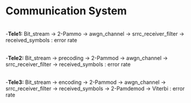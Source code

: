 # Communication System
<br />-**Tele1:** Bit_stream -> 2-Pammo -> awgn_channel -> srrc_receiver_filter -> received_symbols : error rate

<br />-**Tele2:** Bit_stream -> precoding -> 2-Pammod -> awgn_channel -> srrc_receiver_filter -> received_symbols : error rate

<br />-**Tele3:** Bit_stream -> encoding -> 2-Pammod -> awgn_channel -> srrc_receiver_filter -> received_symbols -> 2-Pamdemod -> Viterbi : error rate
